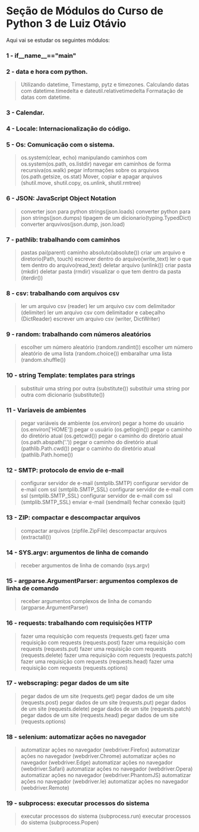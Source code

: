 # Seção de Módulos do Curso de Python 3 de Luiz Otávio
Aqui vai se estudar os seguintes módulos:

### 1 - if__name__=="__main__"

### 2 - data e hora com python.
> Utilizando datetime, Timestamp, pytz e timezones.
> Calculando datas com datetime.timedelta e dateutil.relativetimedelta 
> Formatação de datas com datetime.

### 3 - Calendar.

### 4 - Locale: Internacionalização do código.

### 5 - Os: Comunicação com o sistema.
> os.system(clear, echo)
> manipulando caminhos com os.system(os.path, os.listdir)
> navegar em caminhos de forma recursiva(os.walk)
> pegar informações sobre os arquivos (os.path.getsize, os.stat)
> Mover, copiar e apagar arquivos (shutil.move, shutil.copy, os.unlink, shutil.rmtree)


### 6 - JSON: JavaScript Object Notation
> converter json para python strings(json.loads)
> converter python para json strings(json.dumps)
> tipagem de um dicionario(typing.TypedDict)
> converter arquvivos(json.dump, json.load)

### 7 - pathlib: trabalhando com caminhos
> pastas pai(parent)
> caminho absoluto(absolute())
> criar um arquivo e diretorio(Path, touch)
> escrever dentro do arquivo(write_text)
> ler o que tem dentro do arquivo(read_text)
> deletar arquivo (unlink())
> criar pasta (mkdir)
> deletar pasta (rmdir)
> visualizar o que tem dentro da pasta (iterdir())

### 8 - csv: trabalhando com arquivos csv
> ler um arquivo csv (reader)
> ler um arquivo csv com delimitador (delimiter)
> ler um arquivo csv com delimitador e cabeçalho (DictReader)
> escrever um arquivo csv (writer, DictWriter)

### 9 - random: trabalhando com números aleatórios
> escolher um número aleatório (random.randint())
> escolher um número aleatório de uma lista (random.choice())
> embaralhar uma lista (random.shuffle())

### 10 - string Template: templates para strings
> substituir uma string por outra (substitute())
> substituir uma string por outra com dicionario (substitute())

### 11 - Varíaveis de ambientes
> pegar variáveis de ambiente (os.environ)
> pegar a home do usuário (os.environ['HOME'])
> pegar o usuário (os.getlogin())
> pegar o caminho do diretório atual (os.getcwd())
> pegar o caminho do diretório atual (os.path.abspath('.'))
> pegar o caminho do diretório atual (pathlib.Path.cwd())
> pegar o caminho do diretório atual (pathlib.Path.home())

### 12 - SMTP: protocolo de envio de e-mail
> configurar servidor de e-mail (smtplib.SMTP)
> configurar servidor de e-mail com ssl (smtplib.SMTP_SSL)
> configurar servidor de e-mail com ssl (smtplib.SMTP_SSL)
> configurar servidor de e-mail com ssl (smtplib.SMTP_SSL)
> enviar e-mail (sendmail)
> fechar conexão (quit)

### 13 - ZIP: compactar e descompactar arquivos
> compactar arquivos (zipfile.ZipFile)
> descompactar arquivos (extractall())

### 14 - SYS.argv: argumentos de linha de comando
> receber argumentos de linha de comando (sys.argv)

### 15 - argparse.ArgumentParser: argumentos complexos de linha de comando
> receber argumentos complexos de linha de comando (argparse.ArgumentParser)

### 16 - requests: trabalhando com requisições HTTP
> fazer uma requisição com requests (requests.get)
> fazer uma requisição com requests (requests.post)
> fazer uma requisição com requests (requests.put)
> fazer uma requisição com requests (requests.delete)
> fazer uma requisição com requests (requests.patch)
> fazer uma requisição com requests (requests.head)
> fazer uma requisição com requests (requests.options)

### 17 - webscraping: pegar dados de um site
> pegar dados de um site (requests.get)
> pegar dados de um site (requests.post)
> pegar dados de um site (requests.put)
> pegar dados de um site (requests.delete)
> pegar dados de um site (requests.patch)
> pegar dados de um site (requests.head)
> pegar dados de um site (requests.options)

### 18 - selenium: automatizar ações no navegador
> automatizar ações no navegador (webdriver.Firefox)
> automatizar ações no navegador (webdriver.Chrome)
> automatizar ações no navegador (webdriver.Edge)
> automatizar ações no navegador (webdriver.Safari)
> automatizar ações no navegador (webdriver.Opera)
> automatizar ações no navegador (webdriver.PhantomJS)
> automatizar ações no navegador (webdriver.Ie)
> automatizar ações no navegador (webdriver.Remote)

### 19 - subprocess: executar processos do sistema
> executar processos do sistema (subprocess.run)
> executar processos do sistema (subprocess.Popen)
